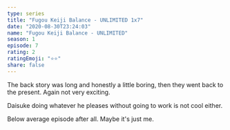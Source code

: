 ```yaml
---
type: series
title: "Fugou Keiji Balance - UNLIMITED 1x7"
date: "2020-08-30T23:24:03"
name: "Fugou Keiji Balance - UNLIMITED"
season: 1
episode: 7
rating: 2
ratingEmoji: "⭐️⭐️"
share: false
---
```


The back story was long and honestly a little boring, then they went back to the present. Again not very exciting.

Daisuke doing whatever he pleases without going to work is not cool either.

Below average episode after all. Maybe it's just me.
